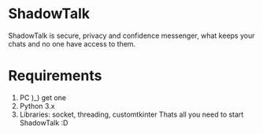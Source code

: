 # ShadowTalk
ShadowTalk is secure, privacy and confidence messenger, what keeps your chats and no one have access to them.

# Requirements
1) PC )_) get one
2) Python 3.x
3) Libraries: socket, threading, customtkinter
Thats all you need to start ShadowTalk :D
